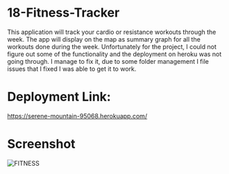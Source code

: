 # 18-Fitness-Tracker
This application will track your cardio or resistance workouts through the week. The app will display on the map as summary graph for all the workouts done during the week. Unfortunately for the project, I could not figure out some of the functionality and the deployment on heroku was not going through. I manage to fix it, due to some folder management I file issues that I fixed I was able to get it to work. 

# Deployment Link: 

https://serene-mountain-95068.herokuapp.com/

# Screenshot

![FITNESS](https://user-images.githubusercontent.com/85507148/130076937-d762053a-67db-4464-8cd5-2537ddf6d495.png)
